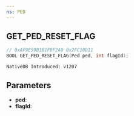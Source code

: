 ```yaml
---
ns: PED
---
```

## GET_PED_RESET_FLAG

```c
// 0xAF9E59B1B1FBF2A0 0x2FC10D11
BOOL GET_PED_RESET_FLAG(Ped ped, int flagId);
```

```
NativeDB Introduced: v1207
```

## Parameters
* **ped**:
* **flagId**:
